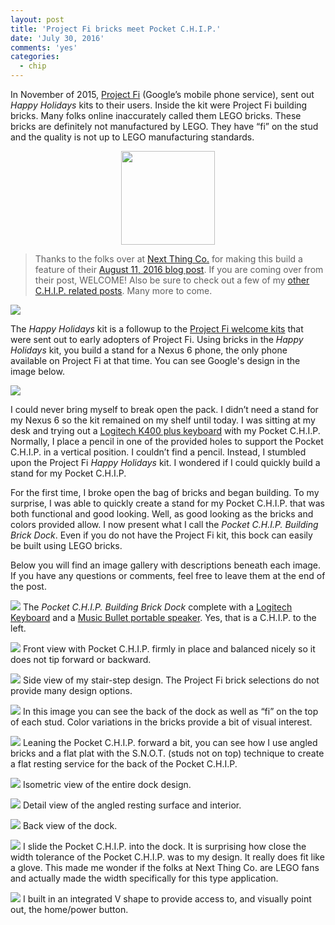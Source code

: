 ```yaml
---
layout: post
title: 'Project Fi bricks meet Pocket C.H.I.P.'
date: 'July 30, 2016'
comments: 'yes'
categories:
  - chip
---
```


In November of 2015, [Project Fi][1] (Google’s mobile phone service), sent out *Happy Holidays* kits to their users. Inside the kit were Project Fi building bricks. Many folks online inaccurately called them LEGO bricks. These bricks are definitely not manufactured by LEGO. They have “fi” on the stud and the quality is not up to LEGO manufacturing standards.

<center><img src="https://cdn.shopify.com/s/files/1/1065/9514/t/15/assets/ntclogo.png?752585561207401692" width=150 height=150></center>

> Thanks to the folks over at [Next Thing Co.][6] for making this build a feature of their [August 11, 2016 blog post][7]. If you are coming over from their post, WELCOME! Also be sure to check out a few of my [other C.H.I.P. related posts](http://www.stevencombs.com/embedded.html). Many more to come.

![][image-1]

The *Happy Holidays* kit is a followup to the [Project Fi welcome kits][2] that were sent out to early adopters of Project Fi. Using bricks in the *Happy Holidays* kit, you build a stand for a Nexus 6 phone, the only phone available on Project Fi at that time. You can see Google's design in the image below.

![][image-2]

I could never bring myself to break open the pack. I didn’t need a stand for my Nexus 6 so the kit remained on my shelf until today. I was sitting at my desk and trying out a [Logitech K400 plus keyboard][3] with my Pocket C.H.I.P. Normally, I place a pencil in one of the provided holes to support the Pocket C.H.I.P. in a vertical position. I couldn’t find a pencil. Instead, I stumbled upon the Project Fi *Happy Holidays* kit. I wondered if I could quickly build a stand for my Pocket C.H.I.P.

For the first time, I broke open the bag of bricks and began building. To my surprise, I was able to quickly create a stand for my Pocket C.H.I.P. that was both functional and good looking. Well, as good looking as the bricks and colors provided allow. I now present what I call the *Pocket C.H.I.P. Building Brick Dock*. Even if you do not have the Project Fi kit, this bock can easily be built using LEGO bricks.

Below you will find an image gallery with descriptions beneath each image. If you have any questions or comments, feel free to leave them at the end of the post.

![][image-3]
The *Pocket C.H.I.P. Building Brick Dock* complete with a [Logitech Keyboard][4] and a [Music Bullet portable speaker][5]. Yes, that is a C.H.I.P. to the left.

![][image-4]
Front view with Pocket C.H.I.P. firmly in place and balanced nicely so it does not tip forward or backward.

![][image-5]
Side view of my stair-step design. The Project Fi brick selections do not provide many design options.

![][image-6]
In this image you can see the back of the dock as well as “fi” on the top of each stud. Color variations in the bricks provide a bit of visual interest.

![][image-7]
Leaning the Pocket C.H.I.P. forward a bit, you can see how I use angled bricks and a flat plat with the S.N.O.T. (studs not on top) technique to create a flat resting service for the back of the Pocket C.H.I.P.

![][image-8]
Isometric view of the entire dock design.

![][image-9]
Detail view of the angled resting surface and interior.

![][image-10]
Back view of the dock.

![][image-11]
I slide the Pocket C.H.I.P. into the dock. It is surprising how close the width tolerance of the Pocket C.H.I.P. was to my design. It really does fit like a glove. This made me wonder if the folks at Next Thing Co. are LEGO fans and actually made the width specifically for this type application.

![][image-12]
I built in an integrated V shape to provide access to, and visually point out, the home/power button.

[1]:	http://fi.google.com
[2]:	http://www.stevencombs.com/android/2015/06/27/google-fi-welcome-pack.html
[3]:	http://amzn.to/2alx7Y5
[4]:	http://amzn.to/2alx7Y5
[5]:	http://amzn.to/2acE2Dv
[6]:	https://www.nextthing.co/
[7]:	http://blog.nextthing.co/pocketc-h-i-p-community-projects-a-pokemon-go-trainer-bot-a-drawing-robot-a-brick-built-stand/

[image-1]: http://www.stevencombs.com/images/posts/chip/dock1.jpg
[image-2]: http://www.stevencombs.com/images/posts/chip/dock2.jpg
[image-3]: http://www.stevencombs.com/images/posts/chip/dock3.jpg
[image-4]: http://www.stevencombs.com/images/posts/chip/dock4.jpg
[image-5]: http://www.stevencombs.com/images/posts/chip/dock5.jpg
[image-6]: http://www.stevencombs.com/images/posts/chip/dock6.jpg
[image-7]: http://www.stevencombs.com/images/posts/chip/dock7.jpg
[image-8]: http://www.stevencombs.com/images/posts/chip/dock8.jpg
[image-9]: http://www.stevencombs.com/images/posts/chip/dock9.jpg
[image-10]:	http://www.stevencombs.com/images/posts/chip/dock10.jpg
[image-11]:	http://www.stevencombs.com/images/posts/chip/dock11.jpg
[image-12]: http://www.stevencombs.com/images/posts/chip/dock12.jpg